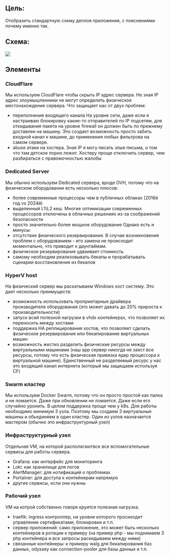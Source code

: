 ## Цель:
Отобразить стандартную схему деплоя приложения, с пояснениями почему именно так.
## Схема:
[![](https://mermaid.ink/img/pako:eNqtVuFKG0EQfpVlQbCQSO42Vj2KUCImQoRQbX606Y_Tu5iQ5C5cLrRWBKOFFhW0Cq1YqRZqf8e00Rgb-wp7r9AXaB-hs7vn5TRXatreD72Z--abmW93Z7OE501NxwpesNRyDiUfZAwEz8AACocRfU9PnHVnizboBW3SDm3RJnLW6BmYl7SBaAvRNrx1nFX4fA6AprPCv4TDGUMwVapzgjqD6Z5AAoYhVzNYQNjzsKJbjzP45-Hrj4geAseFswl5gIvWOTvYGfxEBOiGFkS_y8s6oXUe3IHALeTUWCYW280Vm4RM3_dqP1pbvEUIq7M-UKxoVrVsUbX0P6Sa0LX8vGrrGqIfeD8N9tefI5HOmRWbd_TmmCVKLJZ1K5xGCXBz9i7WI555qlqlWLFasXULQSy3Ed1nBTo1Id29OWscPHV6Sr_wDukOPYCVoF9BJGgVQS1M3Vd8uc7RVMrr5eq5bnnZ09MS5ExPIwkN8qV6AY3xvM4KLHob_q-xpXM2gJbvAliVOz3s7Jkw5wu6JfH2tz-7ZiBy1kVtbsOrqmfzBTQ4ZSxYeqUSTJ0S-HdHTNSUadlq3vgNd1xAd9dR3FKzqqEGopIu6gAlzUK-B-LbAAGKyUIxGRQ7gjU5oZfOSy77bfSRb6WP3J8-98tlEbG_cm1zIvoNXlv8iJy6h_k8kCFmGrag2P3EKBowAM6guQ5f-mbAkXc2-pSNCNnIX8lGbiUb6Vs28u-ykf8iW4_hE9MbzKysJoyApn8019yskMI3giGGHoPEcJIZ5JJFQfQpbbFx0fZPFxEghhcwjF8bSX6-HWhljU0GnvxG-hYfSpJAu7OAs8Fp73WmAnzxAF_S9cWZyeb9W1CXycA6Ayk9UF9Vyv5EsltlgJOdq14vPyvCzQDgC_t9fVVC_PTErSTAybZqr5dvP68S4lVC_HrcuCH5vuxWIXDsJhYCJ2ZnUzOurrFJ8TU26Yp_yG_6NkS3xJ3Ptzq05QZ4S91HhNx3BMEh-OWS17BiW1U9hEu6VVKZiZcYVwbbOb0Et7kCr5pqFdgVvQwxZdV4ZJqlqzDLrC7ksJJVixWwqmUN7vaJvArjqguBQ6hbMbNq2FgZ4wxYWcLPsCJJd4ciI1Fyd1gmEVkaI9EQXsSKLA2NjgxHIsNRMkqikUh0ZDmEn_OkEfZl-RfwyOR5?type=png)](https://mermaid.live/edit#pako:eNqtVuFKG0EQfpVlQbCQSO42Vj2KUCImQoRQbX606Y_Tu5iQ5C5cLrRWBKOFFhW0Cq1YqRZqf8e00Rgb-wp7r9AXaB-hs7vn5TRXatreD72Z--abmW93Z7OE501NxwpesNRyDiUfZAwEz8AACocRfU9PnHVnizboBW3SDm3RJnLW6BmYl7SBaAvRNrx1nFX4fA6AprPCv4TDGUMwVapzgjqD6Z5AAoYhVzNYQNjzsKJbjzP45-Hrj4geAseFswl5gIvWOTvYGfxEBOiGFkS_y8s6oXUe3IHALeTUWCYW280Vm4RM3_dqP1pbvEUIq7M-UKxoVrVsUbX0P6Sa0LX8vGrrGqIfeD8N9tefI5HOmRWbd_TmmCVKLJZ1K5xGCXBz9i7WI555qlqlWLFasXULQSy3Ed1nBTo1Id29OWscPHV6Sr_wDukOPYCVoF9BJGgVQS1M3Vd8uc7RVMrr5eq5bnnZ09MS5ExPIwkN8qV6AY3xvM4KLHob_q-xpXM2gJbvAliVOz3s7Jkw5wu6JfH2tz-7ZiBy1kVtbsOrqmfzBTQ4ZSxYeqUSTJ0S-HdHTNSUadlq3vgNd1xAd9dR3FKzqqEGopIu6gAlzUK-B-LbAAGKyUIxGRQ7gjU5oZfOSy77bfSRb6WP3J8-98tlEbG_cm1zIvoNXlv8iJy6h_k8kCFmGrag2P3EKBowAM6guQ5f-mbAkXc2-pSNCNnIX8lGbiUb6Vs28u-ykf8iW4_hE9MbzKysJoyApn8019yskMI3giGGHoPEcJIZ5JJFQfQpbbFx0fZPFxEghhcwjF8bSX6-HWhljU0GnvxG-hYfSpJAu7OAs8Fp73WmAnzxAF_S9cWZyeb9W1CXycA6Ayk9UF9Vyv5EsltlgJOdq14vPyvCzQDgC_t9fVVC_PTErSTAybZqr5dvP68S4lVC_HrcuCH5vuxWIXDsJhYCJ2ZnUzOurrFJ8TU26Yp_yG_6NkS3xJ3Ptzq05QZ4S91HhNx3BMEh-OWS17BiW1U9hEu6VVKZiZcYVwbbOb0Et7kCr5pqFdgVvQwxZdV4ZJqlqzDLrC7ksJJVixWwqmUN7vaJvArjqguBQ6hbMbNq2FgZ4wxYWcLPsCJJd4ciI1Fyd1gmEVkaI9EQXsSKLA2NjgxHIsNRMkqikUh0ZDmEn_OkEfZl-RfwyOR5)
## Элементы
### CloudFlare
Мы используем CloudFlare чтобы скрыть IP адрес сервера. Не зная IP адрес злоумышленники не могут определить физическое местонахождение сервера. Что защищает нас от двух проблем:
- переполнение входящего канала
  На уровне сети, даже если я настраиваю блокировку какие-то отправителей по IP подсетям, для откидывания пакета на уровне firewall он должен быть по прежнему доставлен на машину. Это создает возможность просто забить входной канал к машине, до применения любых фильтрова на самом сервере.
- abuse атаки на хостера.
  Зная IP я могу писать злые письма, о том что там детское порно лежит. Хостеру проще отключить сервер, чем разбираться с правомочностью жалобы
### Dedicated Server
Мы обычно используем Dedicated сервера, вроде OVH, потому что на физическом оборудовании есть несколько плюсов:
- более современные процессоры чем в публичных облаках (2016й год vs 2024й)
- выделенный L1\L2 кеш. Многие оптимизации современных процессоров отключены в облачных решениях из-за соображений безопасности
- просто значительно более мощное оборудование
Однако есть и минусы:
- отсутствие физического резервирования. В случае возникновения проблем с оборудованием - его замена не происходит моментально, что приводит к даунтаймам.
- физическое резервирование удваивает стоимость
- самому необходим реализовывать бекапы и прорабатывать сценарии восстановления из бекапов
### HyperV host
На физический сервер мы раскатываем Windows хост систему. Это дает несколько преимуществ:
- возможность использовать проприетарные драйвера производителя оборудования (это может давать до 20% прироста к производительности)
- запуск всей полезной нагрузки в vhdx контейнерах, что позволяет их переносить между хостами
- поддержка HA реплицирования хостов, что позволяет сделать физическое резервирование или бекапирование виртуальных машин
- возможность жестко разделить физические ресурсы между виртуальными машинами (наш app сервер никогда не заест все ресурсы, потому что есть физическая привязка ядер процессора к виртуальной машине). Единственный не разделяемый ресурс у нас это входящий канал интернета (который мы защищаем используя CF)
### Swarm кластер
Мы используем Docker Swarm, потому что он просто простой как палка и не ломается. Даже при обновлении не ломается. Даже если его случайно уронить. В целом поддержка проще чем у k8s. Для работы необходимо минимум 3 узла. Поэтому мы создаем 3 виртуальные машины и обьединяем в один кластер. Один из узлов назначается мастером (обычно это инфраструктурный узел)
### Инфраструктурный узел
Отдельная VM, на которой располагаютвсе все вспомогательные сервисы для работы сервера.
- Grafana: как интерфейс для мониторинга
- Loki: как хранилище для логов
- AlertManager: для нотификаций о проблемах
- Portainer: для доступа к контейнерам напрямую
- другие сервисы, если они нужны
### Рабочий узел
VM на котрой собственно говоря круится полезная нагрузка.
- traefik: ingress контроллер, на уровне которого просиходит управление сертификатами, блокировки и т.п.
- сервер приложений: само приложение, это может быть несколько контейнеров в ротации к примеру (на пример php - мы поднимаем 3 php контейнера и все запросы раскидываем между ними)
- связанные контейнеры: к примеру walg для бекапирования баз данных, odyssey как connection-pooler для базы данных и т.п.
